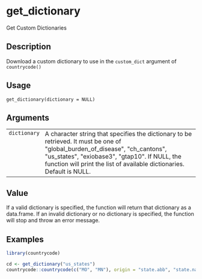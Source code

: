 
# get_dictionary

Get Custom Dictionaries

## Description

Download a custom dictionary to use in the <code>custom_dict</code>
argument of <code>countrycode()</code>

## Usage

<pre><code class='language-R'>get_dictionary(dictionary = NULL)
</code></pre>

## Arguments

<table>
<tr>
<td style="white-space: nowrap; font-family: monospace; vertical-align: top">
<code id="get_dictionary_:_dictionary">dictionary</code>
</td>
<td>
A character string that specifies the dictionary to be retrieved. It
must be one of "global_burden_of_disease", "ch_cantons", "us_states",
"exiobase3", "gtap10". If NULL, the function will print the list of
available dictionaries. Default is NULL.
</td>
</tr>
</table>

## Value

If a valid dictionary is specified, the function will return that
dictionary as a data.frame. If an invalid dictionary or no dictionary is
specified, the function will stop and throw an error message.

## Examples

``` r
library(countrycode)

cd <- get_dictionary("us_states")
countrycode::countrycode(c("MO", "MN"), origin = "state.abb", "state.name", custom_dict = cd)
```
